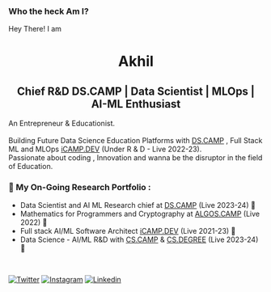### Who the heck Am I?
Hey There! I am

<h1 align="center"> Akhil </h1>
<h2 align="center"> Chief R&D DS.CAMP | Data Scientist |  MLOps | AI-ML Enthusiast  </h2>
                                                               
An Entrepreneur & Educationist. <br><br>
Building Future Data Science Education Platforms with [DS.CAMP](https://DS.CAMP) , Full Stack ML and MLOps [iCAMP.DEV](https://iCAMP.DEV) (Under R & D - Live 2022-23). <br>
Passionate about coding , Innovation and wanna be the disruptor in the field of Education. 

### 💼 My On-Going Research Portfolio : 
* Data Scientist and AI ML Research chief at [DS.CAMP](https://DS.CAMP) (Live 2023-24)  🔄
* Mathematics for Programmers and Cryptography at [ALGOS.CAMP](https://algos.camp) (Live 2022) 🔄
* Full stack AI/ML Software Architect [iCAMP.DEV](https://iCAMP.DEV) (Live 2021-23) 🔄
* Data Science - AI/ML R&D with [CS.CAMP](https://CS.CAMP) & [CS.DEGREE](https://CS.DEGREE) (Live 2023-24)  🔄

<br>

[![Twitter](https://img.shields.io/badge/Twitter-%40iakhilteja-%231DA1F2)](https://twitter.com/iakhilteja) 
[![Instagram](https://img.shields.io/badge/Instagram-iakhilteja-%23bc2a8d%09)](https://instagram.com/iakhilteja)
[![Linkedin](https://img.shields.io/badge/Linked%20in-iakhilteja-blue)](https://www.linkedin.com/in/iakhilteja)



<!--
**ip11/ip11** is a ✨ _special_ ✨ repository because its `README.md` (this file) appears on your GitHub profile.

Here are some ideas to get you started:

- 🔭 I’m currently working on ...
- 🌱 I’m currently learning ...
- 👯 I’m looking to collaborate on ...
- 🤔 I’m looking for help with ...
- 💬 Ask me about ...
- 📫 How to reach me: ...
- 😄 Pronouns: ...
- ⚡ Fun fact: ...
-->
